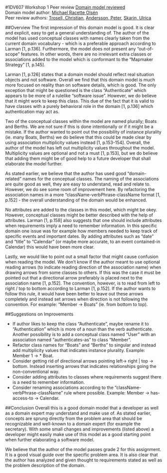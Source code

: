 #1DV607 Workshop 1 Peer review
[Domain model reviewed](https://github.com/mo222mw/1dv607)     
Domain model author: [Michael Racette Olsén](https://github.com/mo222mw)  
Peer review authors: [Trosell, Christian](https://github.com/krockgardin), [Andersson, Peter](https://github.com/sehnpaa), [Skarin, Ulrica](https://github.com/ulricaskarin)  

##Overview
The first impression of this domain model is good. It is clear and explicit, easy to get a general understanding of. The author of the model has used conceptual classes with names clearly taken from the current domain vocabulary - which is a preferable approach according to Larman [1, p.136]. Furthermore, the model does not present any “out-of-scope” features. In other words, there are no irrelevant extra classes or associations added to the model which is conformant to the “Mapmaker Strategy” [1, p.145]. 

Larman [1, p.126] states that a domain model should reflect real situation objects and not software. Overall we find that this domain model is much more focused on reality than on software details, which is good. The only exception that might be questioned is the class “Authenticate” which appears to be more of a rulelike “software issue”. However, we do believe that it might work to keep this class. This due of the fact that it is valid to have classes with a purely behavioral role in the domain [1, p.136] which authentication may act as.  

Two of the conceptual classes within the model are named plurally; Boats and Berths. We are not sure if this is done intentionally or if it might be a mistake. If the author wanted to point out the possibility of instance plurality (ie. many Boats, Berths) we do believe that this could be made clear by using association multiplicity values instead [1, p.153-154]. Overall, the author of the model has left out multiplicity values throughout the model. Multiplicity values are optional and not a must [1, p.153], but we do believe that adding them might be of good help to a future developer that shall elaborate the model further.

As stated earlier, we believe that the author has used good “domain-related” names for the conceptual classes. The naming of the associations are quite good as well, they are easy to understand, read and relate to. However, we do see some room of improvement here. By refactoring the association names in a more “className-verbPhrase-className format [1, p.152] - the overall understanding of the domain would be enhanced. 

No attributes are added to the classes in this model, which might be okey. However, conceptual classes might be better described with the help of attributes. Larman [1, p.158] also suggests that one should include attributes when requirements imply a need to remember information. In this specific domain one issue was for example how members needed to keep track of specific events and important dates. By adding attributes such as “date” and “title” to “Calendar” (or maybe more accurate, to an event contained-in Calendar) this would have been more clear.

Lastly, we would like to point out a small factor that might cause confusion when reading the model. We don’t know if the author meant to use  optional reading arrows (to indicate reading direction of the association name) when drawing arrows from some classes to others. If this was the case it must be pointed out that a directional arrow preferably is placed next to the association name [1, p.152]. The convention, however,  is to read from left to right / top to bottom according to Larman [1, p.152]. If the author wants to follow this rule, it would have been better to leave out these arrows completely and instead set arrows when direction is not following the convention. For example: “Member → Boats” (ie. from bottom to top).

##Suggestions on Improvements
* If author likes to keep the class “Authenticate”, maybe rename it to “Authentication” which is more of a noun than the verb authenticate. Another possibility is to add a conceptual class named “User” with an association named “authenticates-as” to class “Member”. 
* Refactor class names for “Boats” and “Berths” to singular and instead add multiplicity values that indicates instance plurality. Example: Member 1 → * Boat.
* Consider getting rid of directional arrows pointing left→ right | top → bottom. Instead inserting arrows that indicates relationships going the non-conventional way.
* Consider adding attributes to classes where requirements suggest there is a need to remember information.
* Consider renaming associations according to the “className-verbPhrase-className” rule where possible. Example: Member →  has-access-to → Calendar.

##Conclusion
Overall this is a good domain model that a developer as well as a domain expert may understand and make use of. As stated earlier, concepts are sprung directly from the problem area that should be recognizable and well-known to a domain expert (for example the secretary). With some small changes and improvements (listed above) a developer might easily make use of this model as a good starting point when further elaborating a software model.

We believe that the author of the model passes grade 2 for this assignment. It is a good visual guide over the specific problem area. It is also clear that the author has analyzed and given thought to requirements stated as well as the problem description of the domain.
